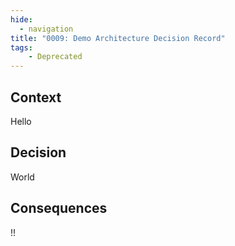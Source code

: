 ```yaml
---
hide:
  - navigation
title: "0009: Demo Architecture Decision Record"
tags: 
    - Deprecated
---
```


## Context

Hello

## Decision

World

## Consequences

!!


